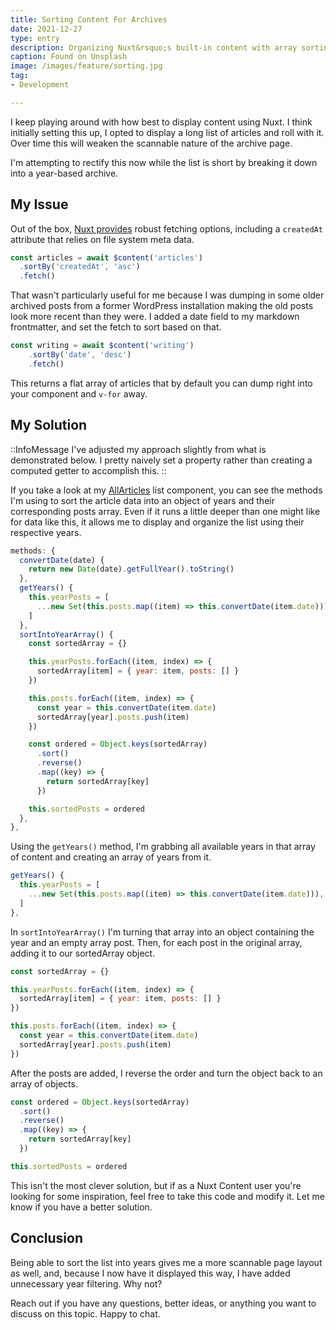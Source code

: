 ```yaml
---
title: Sorting Content For Archives
date: 2021-12-27
type: entry
description: Organizing Nuxt&rsquo;s built-in content with array sorting.
caption: Found on Unsplash
image: /images/feature/sorting.jpg
tag:
- Development

---
```

I keep playing around with how best to display content using Nuxt. I think initially setting this up, I opted to display a long list of articles and roll with it. Over time this will weaken the scannable nature of the archive page.

I'm attempting to rectify this now while the list is short by breaking it down into a year-based archive.

## My Issue

Out of the box, [Nuxt provides](https://content.nuxtjs.org/fetching) robust fetching options, including a `createdAt` attribute that relies on file system meta data.

```javascript
const articles = await $content('articles')
  .sortBy('createdAt', 'asc')
  .fetch()
```

That wasn't particularly useful for me because I was dumping in some older archived posts from a former WordPress installation making the old posts look more recent than they were. I added a date field to my markdown frontmatter, and set the fetch to sort based on that.

```javascript
const writing = await $content('writing')
    .sortBy('date', 'desc')
    .fetch()
```

This returns a flat array of articles that by default you can dump right into your component and `v-for` away.

## My Solution

::InfoMessage
I've adjusted my approach slightly from what is demonstrated below. I pretty naively set a property rather than creating a computed getter to accomplish this.
::

If you take a look at my [AllArticles](https://github.com/mikemattner/mikemattner.com/blob/legacyv1/components/organisms/AllArticles.vue) list component, you can see the methods I'm using to sort the article data into an object of years and their corresponding posts array. Even if it runs a little deeper than one might like for data like this, it allows me to display and organize the list using their respective years.

```javascript
methods: {
  convertDate(date) {
    return new Date(date).getFullYear().toString()
  },
  getYears() {
    this.yearPosts = [
      ...new Set(this.posts.map((item) => this.convertDate(item.date))),
    ]
  },
  sortIntoYearArray() {
    const sortedArray = {}

    this.yearPosts.forEach((item, index) => {
      sortedArray[item] = { year: item, posts: [] }
    })

    this.posts.forEach((item, index) => {
      const year = this.convertDate(item.date)
      sortedArray[year].posts.push(item)
    })

    const ordered = Object.keys(sortedArray)
      .sort()
      .reverse()
      .map((key) => {
        return sortedArray[key]
      })

    this.sortedPosts = ordered
  },
},
```

Using the `getYears()` method, I'm grabbing all available years in that array of content and creating an array of years from it.

```javascript
getYears() {
  this.yearPosts = [
    ...new Set(this.posts.map((item) => this.convertDate(item.date))),
  ]
},
```

In `sortIntoYearArray()` I'm turning that array into an object containing the year and an empty array post. Then, for each post in the original array, adding it to our sortedArray object.

```javascript
const sortedArray = {}

this.yearPosts.forEach((item, index) => {
  sortedArray[item] = { year: item, posts: [] }
})

this.posts.forEach((item, index) => {
  const year = this.convertDate(item.date)
  sortedArray[year].posts.push(item)
})
```

After the posts are added, I reverse the order and turn the object back to an array of objects.

```javascript
const ordered = Object.keys(sortedArray)
  .sort()
  .reverse()
  .map((key) => {
    return sortedArray[key]
  })

this.sortedPosts = ordered
```

This isn't the most clever solution, but if as a Nuxt Content user you're looking for some inspiration, feel free to take this code and modify it. Let me know if you have a better solution.

## Conclusion

Being able to sort the list into years gives me a more scannable page layout as well, and, because I now have it displayed this way, I have added unnecessary year filtering. Why not?

Reach out if you have any questions, better ideas, or anything you want to discuss on this topic. Happy to chat.